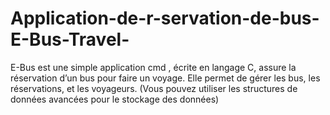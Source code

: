 # Application-de-r-servation-de-bus-E-Bus-Travel-
E-Bus est une simple application cmd , écrite en langage C, assure la réservation d’un bus pour faire un voyage. Elle permet de gérer les bus, les réservations, et les voyageurs. (Vous pouvez utiliser les structures de données avancées pour le stockage des données)
